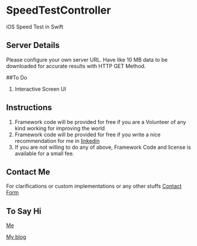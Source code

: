 # SpeedTestController
iOS Speed Test in Swift 

## Server Details

Please configure your own server URL. Have like 10 MB data to be downloaded for accurate results with HTTP GET Method.

##To Do

1) Interactive Screen UI

## Instructions

1) Framework code will be provided for free if you are a Volunteer of any kind working for improving the world 
2) Framework code will be provided for free if you write a nice recommendation for me in [linkedin](https://in.linkedin.com/in/dhilipr)
3) If you are not willing to do any of above, Framework Code and license is available for a small fee. 

## Contact Me
For clarifications or custom implementations or any other stuffs [Contact Form](https://goo.gl/forms/5MrJpooxLf5hvW9y2)

## To Say Hi
[Me](https://in.linkedin.com/in/dhilipr)

[My blog](https://mobilitysolutionsexpert.wordpress.com/)



